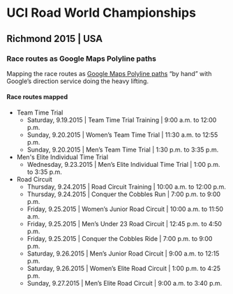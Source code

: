 # UCI Road World Championships
## Richmond 2015 | USA

### Race routes as Google Maps Polyline paths

Mapping the race routes as [Google Maps Polyline paths](https://developers.google.com/maps/documentation/javascript/shapes#polyline_add) &ldquo;by hand&rdquo; with Google&rsquo;s direction service doing the heavy lifting.

#### Race routes mapped

* Team Time Trial
  * Saturday, 9.19.2015 | Team Time Trial Training | 9:00 a.m. to 12:00 p.m.
  * Sunday, 9.20.2015 | Women&rsquo;s Team Time Trial | 11:30 a.m. to 12:55 p.m.
  * Sunday, 9.20.2015 | Men&rsquo;s Team Time Trial | 1:30 p.m. to 3:35 p.m.
* Men's Elite Individual Time Trial
  * Wednesday, 9.23.2015 | Men&rsquo;s Elite Individual Time Trial | 1:00 p.m. to 3:35 p.m.
* Road Circuit
  * Thursday, 9.24.2015 | Road Circuit Training | 10:00 a.m. to 12:00 p.m.
  * Thursday, 9.24.2015 | Conquer the Cobbles Run | 7:00 p.m. to  9:00 p.m.
  * Friday, 9.25.2015 | Women&rsquo;s Junior Road Circuit | 10:00 a.m. to  11:50 a.m.
  * Friday, 9.25.2015 | Men&rsquo;s Under 23 Road Circuit | 12:45 p.m. to  4:50 p.m.
  * Friday, 9.25.2015 | Conquer the Cobbles Ride | 7:00 p.m. to  9:00 p.m.
  * Saturday, 9.26.2015 | Men&rsquo;s Junior Road Circuit | 9:00 a.m. to  12:15 p.m.
  * Saturday, 9.26.2015 | Women&rsquo;s Elite Road Circuit | 1:00 p.m. to  4:25 p.m.
  * Sunday, 9.27.2015 | Men&rsquo;s Elite Road Circuit | 9:00 a.m. to  3:40 p.m.
